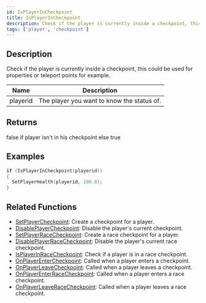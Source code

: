 ```yaml
---
id: IsPlayerInCheckpoint
title: IsPlayerInCheckpoint
description: Check if the player is currently inside a checkpoint, this could be used for properties or teleport points for example.
tags: ['player', 'checkpoint']
---
```


## Description

Check if the player is currently inside a checkpoint, this could be used for properties or teleport points for example.


| Name | Description |
|------|-------------|
|playerid | The player you want to know the status of.|


## Returns

false if player isn't in his checkpoint else true


## Examples


```c
if (IsPlayerInCheckpoint(playerid))
{
  SetPlayerHealth(playerid, 100.0);
}
```


## Related Functions


-  [SetPlayerCheckpoint](../../scripting/functions/SetPlayerCheckpoint.md): Create a checkpoint for a player.
-  [DisablePlayerCheckpoint](../../scripting/functions/DisablePlayerCheckpoint.md): Disable the player's current checkpoint.
-  [SetPlayerRaceCheckpoint](../../scripting/functions/SetPlayerRaceCheckpoint.md): Create a race checkpoint for a player.
-  [DisablePlayerRaceCheckpoint](../../scripting/functions/DisablePlayerRaceCheckpoint.md): Disable the player's current race checkpoint.
-  [IsPlayerInRaceCheckpoint](../../scripting/functions/IsPlayerInRaceCheckpoint.md): Check if a player is in a race checkpoint.
-  [OnPlayerEnterCheckpoint](../../scripting/callbacks/OnPlayerEnterCheckpoint.md): Called when a player enters a checkpoint.
-  [OnPlayerLeaveCheckpoint](../../scripting/callbacks/OnPlayerLeaveCheckpoint.md): Called when a player leaves a checkpoint.
-  [OnPlayerEnterRaceCheckpoint](../../scripting/callbacks/OnPlayerEnterRaceCheckpoint.md): Called when a player enters a race checkpoint.
-  [OnPlayerLeaveRaceCheckpoint](../../scripting/callbacks/OnPlayerLeaveRaceCheckpoint.md): Called when a player leaves a race checkpoint.